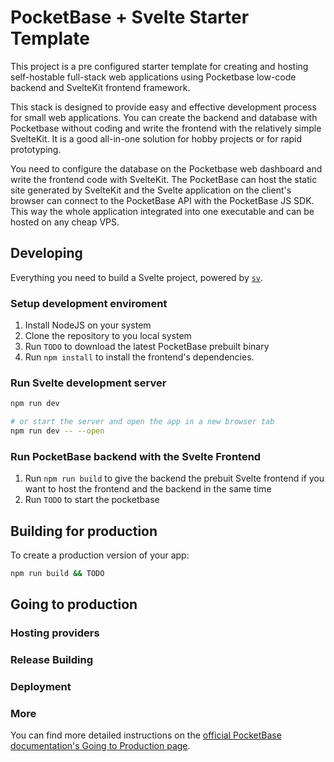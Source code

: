 # PocketBase + Svelte Starter Template

This project is a pre configured starter template for creating and hosting self-hostable full-stack web applications using Pocketbase low-code backend and SvelteKit frontend framework.

This stack is designed to provide easy and effective development process for small web applications. You can create the backend and database with Pocketbase without coding and write the frontend with the relatively simple SvelteKit. It is a good all-in-one solution for hobby projects or for rapid prototyping.

You need to configure the database on the Pocketbase web dashboard and write the frontend code with SvelteKit. The PocketBase can host the static site generated by SvelteKit and the Svelte application on the client's browser can connect to the PocketBase API with the PocketBase JS SDK. This way the whole application integrated into one executable and can be hosted on any cheap VPS.

## Developing

Everything you need to build a Svelte project, powered by [`sv`](https://github.com/sveltejs/cli).

### Setup development enviroment

1. Install NodeJS on your system
2. Clone the repository to you local system
3. Run `TODO` to download the latest PocketBase prebuilt binary
4. Run `npm install` to install the frontend's dependencies.

### Run Svelte development server

```sh
npm run dev

# or start the server and open the app in a new browser tab
npm run dev -- --open
```

### Run PocketBase backend with the Svelte Frontend

1. Run `npm run build` to give the backend the prebuit Svelte frontend if you want to host the frontend and the backend in the same time
2. Run `TODO` to start the pocketbase

## Building for production

To create a production version of your app:

```sh
npm run build && TODO
```

## Going to production


### Hosting providers

### Release Building

### Deployment

### More

You can find more detailed instructions on the [official PocketBase documentation's Going to Production page](https://pocketbase.io/docs/going-to-production/).
